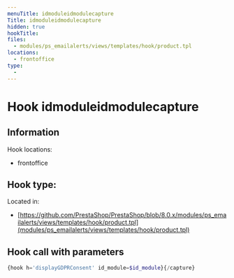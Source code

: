 ```yaml
---
menuTitle: idmoduleidmodulecapture
Title: idmoduleidmodulecapture
hidden: true
hookTitle: 
files:
  - modules/ps_emailalerts/views/templates/hook/product.tpl
locations:
  - frontoffice
type:
  - 
---
```


# Hook idmoduleidmodulecapture

## Information

Hook locations: 
  - frontoffice

Hook type: 
  - 

Located in: 
  - [https://github.com/PrestaShop/PrestaShop/blob/8.0.x/modules/ps_emailalerts/views/templates/hook/product.tpl](modules/ps_emailalerts/views/templates/hook/product.tpl)

## Hook call with parameters

```php
{hook h='displayGDPRConsent' id_module=$id_module}{/capture}
```